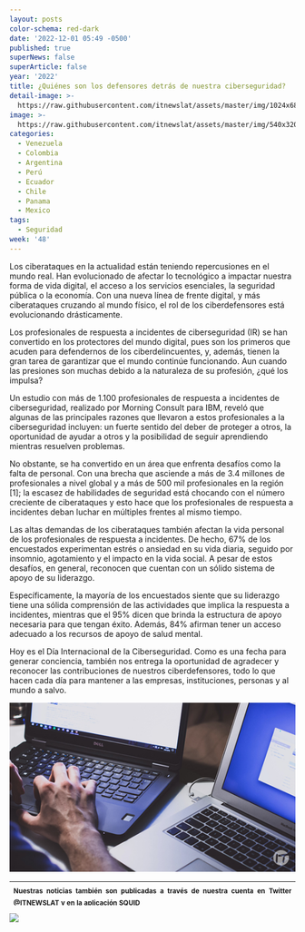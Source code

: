```yaml
---
layout: posts
color-schema: red-dark
date: '2022-12-01 05:49 -0500'
published: true
superNews: false
superArticle: false
year: '2022'
title: ¿Quiénes son los defensores detrás de nuestra ciberseguridad?
detail-image: >-
  https://raw.githubusercontent.com/itnewslat/assets/master/img/1024x680/seguridad-informatica-g.jpg
image: >-
  https://raw.githubusercontent.com/itnewslat/assets/master/img/540x320/seguridad-informatica-p.jpg
categories:
  - Venezuela
  - Colombia
  - Argentina
  - Perú
  - Ecuador
  - Chile
  - Panama
  - Mexico
tags:
  - Seguridad
week: '48'
---
```

Los ciberataques en la actualidad están teniendo repercusiones en el mundo real. Han evolucionado de afectar lo tecnológico a impactar nuestra forma de vida digital, el acceso a los servicios esenciales, la seguridad pública o la economía. Con una nueva línea de frente digital, y más ciberataques cruzando al mundo físico, el rol de los ciberdefensores está evolucionando drásticamente.
 
Los profesionales de respuesta a incidentes de ciberseguridad (IR) se han convertido en los protectores del mundo digital, pues son los primeros que acuden para defendernos de los ciberdelincuentes, y, además, tienen la gran tarea de garantizar que el mundo continúe funcionando. Aun cuando las presiones son muchas debido a la naturaleza de su profesión, ¿qué los impulsa?
 
Un estudio con más de 1.100 profesionales de respuesta a incidentes de ciberseguridad, realizado por Morning Consult para IBM, reveló que algunas de las principales razones que llevaron a estos profesionales a la ciberseguridad incluyen: un fuerte sentido del deber de proteger a otros, la oportunidad de ayudar a otros y la posibilidad de seguir aprendiendo mientras resuelven problemas.
 
No obstante, se ha convertido en un área que enfrenta desafíos como la falta de personal. Con una brecha que asciende a más de 3.4 millones de profesionales a nivel global y a más de 500 mil profesionales en la región [1]; la escasez de habilidades de seguridad está chocando con el número creciente de ciberataques y esto hace que los profesionales de respuesta a incidentes deban luchar en múltiples frentes al mismo tiempo.
 
Las altas demandas de los ciberataques también afectan la vida personal de los profesionales de respuesta a incidentes. De hecho, 67% de los encuestados experimentan estrés o ansiedad en su vida diaria, seguido por insomnio, agotamiento y el impacto en la vida social. A pesar de estos desafíos, en general, reconocen que cuentan con un sólido sistema de apoyo de su liderazgo.
 
Específicamente, la mayoría de los encuestados siente que su liderazgo tiene una sólida comprensión de las actividades que implica la respuesta a incidentes, mientras que el 95% dicen que brinda la estructura de apoyo necesaria para que tengan éxito. Además, 84% afirman tener un acceso adecuado a los recursos de apoyo de salud mental.
 
Hoy es el Día Internacional de la Ciberseguridad. Como es una fecha para generar conciencia, también nos entrega la oportunidad de agradecer y reconocer las contribuciones de nuestros ciberdefensores, todo lo que hacen cada día para mantener a las empresas, instituciones, personas y al mundo a salvo.

![](https://raw.githubusercontent.com/itnewslat/assets/master/img/540x320/seguridad-informatica-p.jpg)

<table style="height: 42px;" width="569">
<tbody>
<tr>
<td style="text-align: justify;"><sub><strong>Nuestras noticias también son publicadas a través de nuestra cuenta en Twitter <a href="https://twitter.com/itnewslat?lang=es">@ITNEWSLAT</a> y en la aplicación <a href="https://squidapp.co/en/">SQUID</a></strong></sub></td>
</tr>
</tbody>
</table>

<img src="https://tracker.metricool.com/c3po.jpg?hash=56f88a41e39ab42c063cc51676587a04"/>
